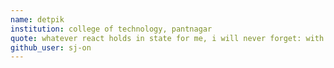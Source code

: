 ```yaml
---
name: detpik
institution: college of technology, pantnagar
quote: whatever react holds in state for me, i will never forget: with no props comes no property.
github_user: sj-on
---
```

